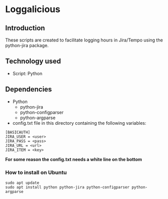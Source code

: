 # Loggalicious

## Introduction
These scripts are created to facilitate logging hours in Jira/Tempo using the python-jira package.

## Technology used
* Script: Python

## Dependencies
* Python
  * python-jira
  * python-configparser
  * python-argparse
* config.txt file in this directory containing the following variables:

```
[BASICAUTH]
JIRA_USER = <user>
JIRA_PASS = <pass>
JIRA_URL = <url>
JIRA_ITEM = <key>

```

**For some reason the config.txt needs a white line on the bottom**

### How to install on Ubuntu
```
sudo apt update
sudo apt install python python-jira python-configparser python-argparse
```
